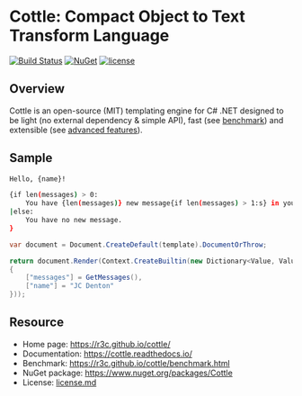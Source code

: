 Cottle: Compact Object to Text Transform Language
=================================================

[![Build Status](https://travis-ci.org/r3c/cottle.svg?branch=master)](https://travis-ci.org/r3c/cottle)
[![NuGet](https://img.shields.io/nuget/v/Cottle.svg)](https://www.nuget.org/packages/Cottle/)
[![license](https://img.shields.io/github/license/r3c/cottle.svg)](https://opensource.org/licenses/MIT)

Overview
--------

Cottle is an open-source (MIT) templating engine for C# .NET designed to be
light (no external dependency & simple API), fast (see
[benchmark](https://r3c.github.io/cottle/benchmark.html)) and extensible (see
[advanced features](https://cottle.readthedocs.io/en/stable/page/05-advanced.html)).

Sample
------

```sh
Hello, {name}!

{if len(messages) > 0:
    You have {len(messages)} new message{if len(messages) > 1:s} in your mailbox!
|else:
    You have no new message.
}
```

```cs
var document = Document.CreateDefault(template).DocumentOrThrow;

return document.Render(Context.CreateBuiltin(new Dictionary<Value, Value>
{
    ["messages"] = GetMessages(),
    ["name"] = "JC Denton"
}));
```

Resource
--------

* Home page: https://r3c.github.io/cottle/
* Documentation: https://cottle.readthedocs.io/
* Benchmark: https://r3c.github.io/cottle/benchmark.html
* NuGet package: https://www.nuget.org/packages/Cottle
* License: [license.md](license.md)
